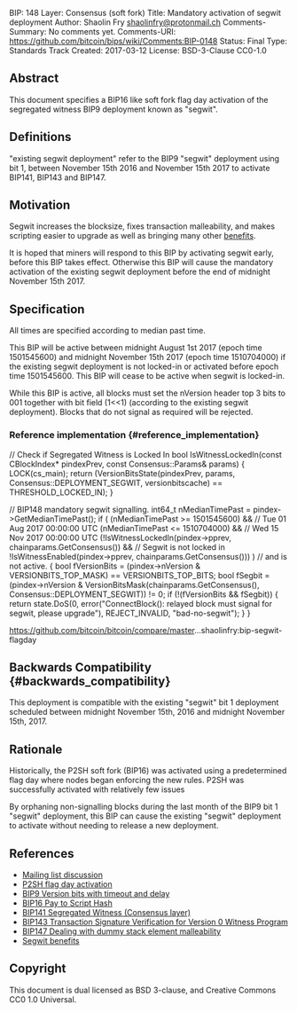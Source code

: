 BIP: 148
Layer: Consensus (soft fork)
Title: Mandatory activation of segwit deployment
Author: Shaolin Fry <shaolinfry@protonmail.ch>
Comments-Summary: No comments yet.
Comments-URI: https://github.com/bitcoin/bips/wiki/Comments:BIP-0148
Status: Final
Type: Standards Track
Created: 2017-03-12
License: BSD-3-Clause
CC0-1.0

## Abstract

This document specifies a BIP16 like soft fork flag day activation of
the segregated witness BIP9 deployment known as \"segwit\".

## Definitions

\"existing segwit deployment\" refer to the BIP9 \"segwit\" deployment
using bit 1, between November 15th 2016 and November 15th 2017 to
activate BIP141, BIP143 and BIP147.

## Motivation

Segwit increases the blocksize, fixes transaction malleability, and
makes scripting easier to upgrade as well as bringing many other
[benefits](https://bitcoincore.org/en/2016/01/26/segwit-benefits/).

It is hoped that miners will respond to this BIP by activating segwit
early, before this BIP takes effect. Otherwise this BIP will cause the
mandatory activation of the existing segwit deployment before the end of
midnight November 15th 2017.

## Specification

All times are specified according to median past time.

This BIP will be active between midnight August 1st 2017 (epoch time
1501545600) and midnight November 15th 2017 (epoch time 1510704000) if
the existing segwit deployment is not locked-in or activated before
epoch time 1501545600. This BIP will cease to be active when segwit is
locked-in.

While this BIP is active, all blocks must set the nVersion header top 3
bits to 001 together with bit field (1\<\<1) (according to the existing
segwit deployment). Blocks that do not signal as required will be
rejected.

### Reference implementation {#reference_implementation}

// Check if Segregated Witness is Locked In
bool IsWitnessLockedIn(const CBlockIndex* pindexPrev, const Consensus::Params& params)
{
LOCK(cs_main);
return (VersionBitsState(pindexPrev, params, Consensus::DEPLOYMENT_SEGWIT, versionbitscache) == THRESHOLD_LOCKED_IN);
}

// BIP148 mandatory segwit signalling.
int64_t nMedianTimePast = pindex->GetMedianTimePast();
if ( (nMedianTimePast >= 1501545600) &&  // Tue 01 Aug 2017 00:00:00 UTC
(nMedianTimePast <= 1510704000) &&  // Wed 15 Nov 2017 00:00:00 UTC
(!IsWitnessLockedIn(pindex->pprev, chainparams.GetConsensus()) &&  // Segwit is not locked in
!IsWitnessEnabled(pindex->pprev, chainparams.GetConsensus())) )   // and is not active.
{
bool fVersionBits = (pindex->nVersion & VERSIONBITS_TOP_MASK) == VERSIONBITS_TOP_BITS;
bool fSegbit = (pindex->nVersion & VersionBitsMask(chainparams.GetConsensus(), Consensus::DEPLOYMENT_SEGWIT)) != 0;
if (!(fVersionBits && fSegbit)) {
return state.DoS(0, error("ConnectBlock(): relayed block must signal for segwit, please upgrade"), REJECT_INVALID, "bad-no-segwit");
}
}

<https://github.com/bitcoin/bitcoin/compare/master>\...shaolinfry:bip-segwit-flagday

## Backwards Compatibility {#backwards_compatibility}

This deployment is compatible with the existing \"segwit\" bit 1
deployment scheduled between midnight November 15th, 2016 and midnight
November 15th, 2017.

## Rationale

Historically, the P2SH soft fork (BIP16) was activated using a
predetermined flag day where nodes began enforcing the new rules. P2SH
was successfully activated with relatively few issues

By orphaning non-signalling blocks during the last month of the BIP9 bit
1 \"segwit\" deployment, this BIP can cause the existing \"segwit\"
deployment to activate without needing to release a new deployment.

## References

-   [Mailing list
discussion](https://lists.linuxfoundation.org/pipermail/bitcoin-dev/2017-March/013714.html)
-   [P2SH flag day
activation](https://github.com/bitcoin/bitcoin/blob/v0.6.0/src/main.cpp#L1281-L1283)
-   [BIP9 Version bits with timeout and
delay](bip-0009.mediawiki "wikilink")
-   [BIP16 Pay to Script Hash](bip-0016.mediawiki "wikilink")
-   [BIP141 Segregated Witness (Consensus
layer)](bip-0141.mediawiki "wikilink")
-   [BIP143 Transaction Signature Verification for Version 0 Witness
Program](bip-0143.mediawiki "wikilink")
-   [BIP147 Dealing with dummy stack element
malleability](bip-0147.mediawiki "wikilink")
-   [Segwit
benefits](https://bitcoincore.org/en/2016/01/26/segwit-benefits/)

## Copyright

This document is dual licensed as BSD 3-clause, and Creative Commons CC0
1.0 Universal.
